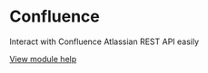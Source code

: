 # Confluence

Interact with Confluence Atlassian REST API easily

[View module help](Help/README.md)